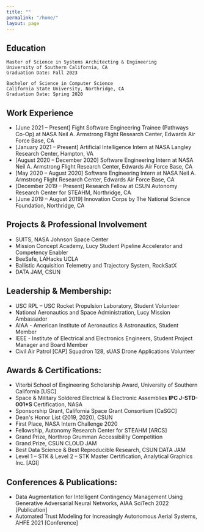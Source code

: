 ```yaml
---
title: ""
permalink: "/home/"
layout: page
---
```


## Education
```
Master of Science in Systems Architecting & Engineering
University of Southern California, CA
Graduation Date: Fall 2023
```
```
Bachelor of Science in Computer Science
California State University, Northridge, CA
Graduation Date: Spring 2020
```
## Work Experience

- [June 2021 – Present] Fight Software Engineering Trainee (Pathways Co-Op) at NASA Neil A. Armstrong Flight Research Center, Edwards Air Force Base, CA
- [January 2021 – Present] Artificial Intelligence Intern at NASA Langley Research Center, Hampton, VA
- [August 2020 – December 2020] Software Engineering Intern at NASA Neil A. Armstrong Flight Research Center, Edwards Air Force Base, CA
- [May 2020 – August 2020] Software Engineering Intern at NASA Neil A. Armstrong Flight Research Center, Edwards Air Force Base, CA
- [December 2019 – Present] Research Fellow at CSUN Autonomy Research Center for STEAHM, Northridge, CA
- [June 2019 – August 2019] Innovation Corps by The National Science Foundation, Northridge, CA

## Projects & Professional Involvement

- SUITS, NASA Johnson Space Center
- Mission Concept Academy, Lucy Student Pipeline Accelerator and Competency Enabler
- BeeSafe, LAHacks UCLA
- Ballistic Acquisition Telemetry and Trajectory System, RockSatX
- DATA JAM, CSUN

## Leadership & Membership:

- USC RPL – USC Rocket Propulsion Laboratory, Student Volunteer
- National Aeronautics and Space Administration, Lucy Mission Ambassador
- AIAA - American Institute of Aeronautics & Astronautics, Student Member
- IEEE - Institute of Electrical and Electronics Engineers, Student Project Manager and Board Member
- Civil Air Patrol [CAP] Squadron 128, sUAS Drone Applications Volunteer

## Awards & Certifications:

- Viterbi School of Engineering Scholarship Award, University of Southern California [USC]
- Space & Military Soldered Electrical & Electronic Assemblies <strong>IPC J-STD-001*S</strong> Certification, NASA
- Sponsorship Grant, California Space Grant Consortium [CaSGC]
- Dean's Honor List (2019, 2020), CSUN
- First Place, NASA Intern Challenge 2020
- Fellowship, Autonomy Research Center for STEAHM [ARCS]
- Grand Prize, Northrop Grumman Accessibility Competition
- Grand Prize, CSUN CLOUD JAM
- Best Data Science & Best Reproducible Research, CSUN DATA JAM
- Level 1 – STK & Level 2 – STK Master Certification, Analytical Graphics Inc. [AGI]

## Conferences & Publications:

- Data Augmentation for Intelligent Contingency Management Using Generative Adversarial Neural Networks, AIAA SciTech 2022 [Publication]
- Automated Trust Modeling for Increasingly Autonomous Aerial Systems, AHFE 2021 [Conference]